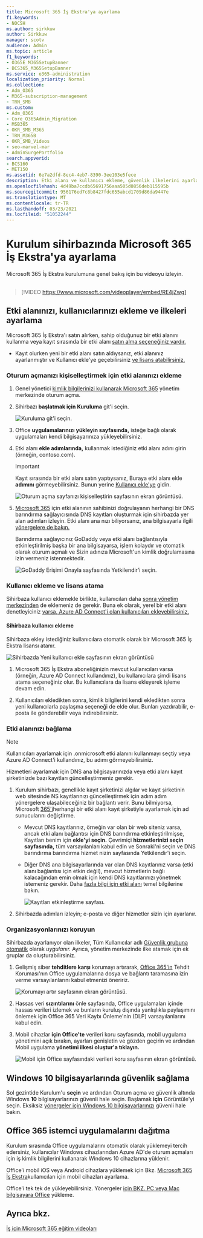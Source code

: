 ```yaml
---
title: Microsoft 365 İş Ekstra'ya ayarlama
f1.keywords:
- NOCSH
ms.author: sirkkuw
author: Sirkkuw
manager: scotv
audience: Admin
ms.topic: article
f1_keywords:
- O365E_M365SetupBanner
- BCS365_M365SetupBanner
ms.service: o365-administration
localization_priority: Normal
ms.collection:
- Adm_O365
- M365-subscription-management
- TRN_SMB
ms.custom:
- Adm_O365
- Core_O365Admin_Migration
- MSB365
- OKR_SMB_M365
- TRN_M365B
- OKR_SMB_Videos
- seo-marvel-mar
- AdminSurgePortfolio
search.appverid:
- BCS160
- MET150
ms.assetid: 6e7a2dfd-8ec4-4eb7-8390-3ee103e5fece
description: Etki alanı ve kullanıcı ekleme, güvenlik ilkelerini ayarlama ve daha fazlası gibi Microsoft 365 İş Ekstra kurulum adımlarını keşfedin.
ms.openlocfilehash: 4d49ba7ccdb65691756aaa505d0856deb115595b
ms.sourcegitcommit: 956176ed7c8b8427fdc655abcd1709d86da9447e
ms.translationtype: MT
ms.contentlocale: tr-TR
ms.lasthandoff: 03/23/2021
ms.locfileid: "51052244"
---
```

# <a name="set-up-microsoft-365-business-premium-in-the-setup-wizard"></a>Kurulum sihirbazında Microsoft 365 İş Ekstra'ya ayarlama

Microsoft 365 İş Ekstra kurulumuna genel bakış için bu videoyu izleyin.<br><br>

> [!VIDEO https://www.microsoft.com/videoplayer/embed/RE4jZwg] 

## <a name="add-your-domain-users-and-set-up-policies"></a>Etki alanınızı, kullanıcılarınızı ekleme ve ilkeleri ayarlama

Microsoft 365 İş Ekstra'ı satın alırken, sahip olduğunuz bir etki alanını kullanma veya kayıt sırasında bir etki alanı [satın alma seçeneğiniz vardır.](sign-up.md)

- Kayıt olurken yeni bir etki alanı satın aldıysanız, etki alanınız ayarlanmıştır ve Kullanıcı ekle'ye geçebilirsiniz [ve lisans atabilirsiniz.](#add-users-and-assign-licenses)

### <a name="add-your-domain-to-personalize-sign-in"></a>Oturum açmanızı kişiselleştirmek için etki alanınızı ekleme

1. Genel yönetici [kimlik bilgilerinizi kullanarak Microsoft 365](https://admin.microsoft.com) yönetim merkezinde oturum açma. 

2. Sihirbazı **başlatmak için Kuruluma** git'i seçin.

    ![Kuruluma git'i seçin.](../media/gotosetupinadmincenter.png)

3. Office **uygulamalarınızı yükleyin sayfasında,** isteğe bağlı olarak uygulamaları kendi bilgisayarınıza yükleyebilirsiniz.
    
4. Etki alanı **ekle adımlarında,** kullanmak istediğiniz etki alanı adını girin (örneğin, contoso.com).

    > [!IMPORTANT]
    > Kayıt sırasında bir etki alanı satın yaptıysanız, Buraya etki alanı ekle **adımını** görmeyebilirsiniz. Bunun yerine [Kullanıcı ekle'ye](#add-users-and-assign-licenses) gidin.

    ![Oturum açma sayfanızı kişiselleştirin sayfasının ekran görüntüsü.](../media/adddomain.png)

    
4. [Microsoft 365](/office365/admin/get-help-with-domains/create-dns-records-at-any-dns-hosting-provider) için etki alanının sahibinizi doğrulayanın herhangi bir DNS barındırma sağlayıcısında DNS kayıtları oluşturmak için sihirbazda yer alan adımları izleyin. Etki alanı ana nızı biliyorsanız, ana bilgisayarla ilgili [yönergelere de bakın.](/office365/admin/get-help-with-domains/set-up-your-domain-host-specific-instructions)

    Barındırma sağlayıcınız GoDaddy veya etki alanı [](/office365/admin/get-help-with-domains/domain-connect)bağlantısıyla etkinleştirilmiş başka bir ana bilgisayarsa, işlem kolaydır ve otomatik olarak oturum açmalı ve Sizin adınıza Microsoft'un kimlik doğrulamasına izin vermeniz istenmektedir.

    ![GoDaddy Erişimi Onayla sayfasında Yetkilendir'i seçin.](../media/godaddyauth.png)

### <a name="add-users-and-assign-licenses"></a>Kullanıcı ekleme ve lisans atama

Sihirbaza kullanıcı eklemekle birlikte, kullanıcıları daha [sonra yönetim merkezinden](../admin/add-users/add-users.md) de eklemeniz de gerekir. Buna ek olarak, yerel bir etki alanı denetleyiciniz [varsa, Azure AD Connect'i olan kullanıcıları ekleyebilirsiniz.](/azure/active-directory/hybrid/how-to-connect-install-express)

#### <a name="add-users-in-the-wizard"></a>Sihirbaza kullanıcı ekleme

Sihirbaza ekley istediğiniz kullanıcılara otomatik olarak bir Microsoft 365 İş Ekstra lisansı atanır.

![Sihirbazda Yeni kullanıcı ekle sayfasının ekran görüntüsü](../media/addnewuserspage.png)

1. Microsoft 365 İş Ekstra aboneliğinizin mevcut kullanıcıları varsa (örneğin, Azure AD Connect kullandınız), bu kullanıcılara şimdi lisans atama seçeneğiniz olur. Bu kullanıcılara da lisans ekleyerek işleme devam edin.

2. Kullanıcıları ekledikten sonra, kimlik bilgilerini kendi ekledikten sonra yeni kullanıcılarla paylaşma seçeneği de elde olur. Bunları yazdırabilir, e-posta ile gönderebilir veya indirebilirsiniz.

### <a name="connect-your-domain"></a>Etki alanınızı bağlama

> [!NOTE]
> Kullanıcıları ayarlamak için .onmicrosoft etki alanını kullanmayı seçtiy veya Azure AD Connect'i kullandınız, bu adımı görmeyebilirsiniz.
  
Hizmetleri ayarlamak için DNS ana bilgisayarınızda veya etki alanı kayıt şirketinizde bazı kayıtları güncelleştirmeniz gerekir.
  
1. Kurulum sihirbazı, genellikle kayıt şirketinizi algılar ve kayıt şirketinin web sitesinde NS kayıtlarınızı güncelleştirmek için adım adım yönergelere ulaşabileceğiniz bir bağlantı verir. Bunu bilmiyorsa, Microsoft [365'i](../admin/get-help-with-domains/change-nameservers-at-any-domain-registrar.md)herhangi bir etki alanı kayıt şirketiyle ayarlamak için ad sunucularını değiştirme. 

    - Mevcut DNS kayıtlarınız, örneğin var olan bir web siteniz [](/office365/admin/get-help-with-domains/domain-connect)varsa, ancak etki alanı bağlantısı için DNS barındırma etkinleştirilmişse, Kayıtları benim için **ekle'yi seçin.** Çevrimiçi **hizmetlerinizi seçin sayfasında,** tüm varsayılanları kabul edin ve  Sonraki'ni seçin ve DNS barındırma barındırma hizmet nizin sayfasında Yetkilendir'i seçin.
    - Diğer DNS ana bilgisayarlarında var olan DNS kayıtlarınız varsa (etki alanı bağlantısı için etkin değil), mevcut hizmetlerin bağlı kalacağından emin olmak için kendi DNS kayıtlarınızı yönetmek istemeniz gerekir. Daha [fazla bilgi için etki alanı](/office365/admin/get-help-with-domains/dns-basics) temel bilgilerine bakın.

        ![Kayıtları etkinleştirme sayfası.](../media/activaterecords.png)

2. Sihirbazda adımları izleyin; e-posta ve diğer hizmetler sizin için ayarlanır.

### <a name="protect-your-organization"></a>Organizasyonlarınızı koruyun 

Sihirbazda ayarlanıyor olan ilkeler, Tüm Kullanıcılar adlı [Güvenlik grubuna otomatik](/office365/admin/create-groups/compare-groups#security-groups) olarak *uygulanır.* Ayrıca, yönetim merkezinde ilke atamak için ek gruplar da oluşturabilirsiniz.

1. Gelişmiş siber **tehditlere karşı** korumayı artırarak, [Office 365'in](../security/defender-365-security/defender-for-office-365.md) Tehdit Koruması'nın Office uygulamalarına dosya ve bağlantı taramasına izin verme varsayılanlarını kabul etmenizi öneririz.

    ![Korumayı artır sayfasının ekran görüntüsü.](../media/increasetreatprotection.png)


2. Hassas veri **sızıntılarını** önle sayfasında, Office uygulamaları içinde hassas verileri izlemek ve bunların kuruluş dışında yanlışlıkla paylaşımını önlemek için Office 365 Veri Kaybı Önleme'nin (DLP) varsayılanlarını kabul edin.

3. Mobil cihazlar **için Office'te** verileri koru sayfasında, mobil uygulama yönetimini açık bırakın, ayarları genişletin ve gözden geçirin ve ardından Mobil uygulama **yönetimi ilkesi oluştur'a tıklayın.**

    ![Mobil için Office sayfasındaki verileri koru sayfasının ekran görüntüsü.](../media/protectdatainmobile.png)


## <a name="secure-windows-10-pcs"></a>Windows 10 bilgisayarlarında güvenlik sağlama

Sol gezintide Kurulum'u **seçin** ve ardından Oturum açma ve güvenlik altında Windows **10** bilgisayarlarınızı güvenli hale seçin. Başlamak **için** Görüntüle'yi seçin. Eksiksiz [yönergeler için Windows 10 bilgisayarlarınızı](secure-win-10-pcs.md) güvenli hale bakın.

## <a name="deploy-office-365-client-apps"></a>Office 365 istemci uygulamalarını dağıtma

Kurulum sırasında Office uygulamalarını otomatik olarak yüklemeyi tercih edersiniz, kullanıcılar Windows cihazlarından Azure AD'de oturum açmaları için iş kimlik bilgilerini kullanarak Windows 10 cihazlarına yüklenir.

Office'i mobil iOS veya Android cihazlara yüklemek için Bkz. [Microsoft 365 İş Ekstra](set-up-mobile-devices.md)kullanıcıları için mobil cihazları ayarlama.

Office'i tek tek de yükleyebilirsiniz. Yönergeler [için BKZ. PC veya Mac bilgisayara Office](https://support.microsoft.com/office/4414eaaf-0478-48be-9c42-23adc4716658) yükleme.

## <a name="see-also"></a>Ayrıca bkz.

[İş için Microsoft 365 eğitim videoları](https://support.microsoft.com/office/6ab4bbcd-79cf-4000-a0bd-d42ce4d12816)
